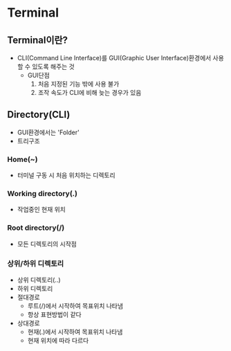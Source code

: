 # Terminal

## Terminal이란?

- CLI(Command Line Interface)를 GUI(Graphic User Interface)환경에서 사용할 수 있도록 해주는 것
  - GUI단점
    1. 처음 지정된 기능 밖에 사용 불가
    2. 조작 속도가 CLI에 비해 늦는 경우가 있음

## Directory(CLI)

- GUI환경에서는 'Folder'
- 트리구조

### Home(~)

- 터미널 구동 시 처음 위치하는 디렉토리

### Working directory(.)

- 작업중인 현재 위치

### Root directory(/)

- 모든 디렉토리의 시작점

### 상위/하위 디렉토리

- 상위 디렉토리(..)
- 하위 디렉토리
- 절대경로
  - 루트(/)에서 시작하여 목표위치 나타냄
  - 항상 표현방법이 같다
- 상대경로
  - 현재(.)에서 시작하여 목표위치 나타냄
  - 현재 위치에 따라 다르다
